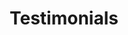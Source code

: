 ---
title: "Testimonials"
meta_title: ""
type: "testimonials"
layout: "default"
description: ""
draft: false

testimonials:
  - intro: "Take a look at our customers stories"
    testimonials:
      - title: "Efficient Experience with Superb Customer Support"
        text: "elementum sed sit amet. Nulla port titor accumsan tincidunt. Proin eget tortor risus. Vestibulum ac diam sit amet quam"
        name: "Devon Lane"
        role: "VP growth at Facebook"
        companylogo: "logo-1.webp"
        customerimg: "customer-1.webp"
      - title: "Seamless Integration and Powerful Functionality"
        text: "elementum sed sit amet. Nulla port titor accumsan tincidunt. Proin eget tortor risus. Vestibulum ac diam sit amet quam"
        name: "Guy Hawkins"
        role: "VP growth at Facebook"
        companylogo: "logo-2.webp"
        customerimg: "customer-2.webp"
      - title: "Empowering Businesses with Cutting-Edge Solutions"
        text: "elementum sed sit amet. Nulla port titor accumsan tincidunt. Proin eget tortor risus. Vestibulum ac diam sit amet quam"
        name: "VP growth at Facebook"
        role: "VP growth at Facebook"
        companylogo: "logo-3.webp"
        customerimg: "customer-3.webp"
      - title: "Revolutionizing Business with Scalable Solutions"
        text: "elementum sed sit amet. Nulla port titor accumsan tincidunt. Proin eget tortor risus. Vestibulum ac diam sit amet quam"
        name: "Ronald Richards"
        role: "VP growth at Facebook"
        companylogo: "logo-4.webp"
        customerimg: "customer-4.webp"

---